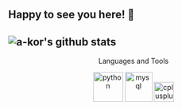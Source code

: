 Happy to see you here! 🤩
---
![a-kor's github stats](https://github-readme-stats.vercel.app/api?username=a-kor&show_icons=true&title_color=ffc857&icon_color=8ac926&text_color=daf7dc&bg_color=151515&hide=["stars"])
---
<p align="center">Languages and Tools</p>
<p align="center">
 <img src="https://devicons.github.io/devicon/devicon.git/icons/python/python-original-wordmark.svg" alt="python" width="60" height="60"/>
 <img src="https://devicons.github.io/devicon/devicon.git/icons/mysql/mysql-original-wordmark.svg" alt="mysql" width="55" height="60"/>
 <img src="https://devicons.github.io/devicon/devicon.git/icons/cplusplus/cplusplus-original.svg" alt="cplusplus" width="40" height="40"/> 
</P>
